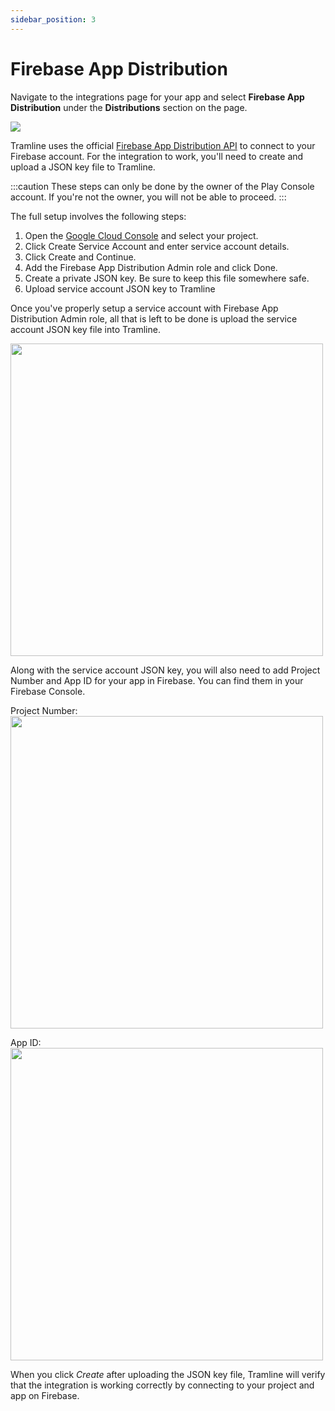 ```yaml
---
sidebar_position: 3
---
```


# Firebase App Distribution

Navigate to the integrations page for your app and select __Firebase App Distribution__ under the __Distributions__ section on the page.

![](/img/build-integration.png)

Tramline uses the official [Firebase App Distribution API](https://firebase.google.com/docs/reference/app-distribution/rest) to connect to your Firebase account. For the integration to work, you'll need to create and upload a JSON key file to Tramline.

:::caution
These steps can only be done by the owner of the Play Console account. If you're not the owner, you will not be able to proceed.
:::

The full setup involves the following steps:

1. Open the [Google Cloud Console](https://console.cloud.google.com/projectselector2/iam-admin/serviceaccounts) and select your project.
2. Click Create Service Account and enter service account details.
3. Click Create and Continue.
4. Add the Firebase App Distribution Admin role and click Done.
5. Create a private JSON key. Be sure to keep this file somewhere safe.
6. Upload service account JSON key to Tramline

Once you've properly setup a service account with Firebase App Distribution Admin role, all that is left to be done is upload the service account JSON key file into Tramline.

<img height="500" src="/img/firebase-connect.png" width="500"/>

Along with the service account JSON key, you will also need to add Project Number and App ID for your app in Firebase. You can find them in your Firebase Console.

Project Number:
<img height="500" src="/img/firebase-project-number.png" width="500"/>

App ID:
<img height="500" src="/img/firebase-app-id.png" width="500"/>

When you click *Create* after uploading the JSON key file, Tramline will verify that the integration is working correctly by connecting to your project and app on Firebase.
